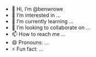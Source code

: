 - 👋 Hi, I’m @benwrowe
- 👀 I’m interested in ...
- 🌱 I’m currently learning ...
- 💞️ I’m looking to collaborate on ...
- 📫 How to reach me ...
- 😄 Pronouns: ...
- ⚡ Fun fact: ...

<!---
benwrowe/benwrowe is a ✨ special ✨ repository because its `README.md` (this file) appears on your GitHub profile.
You can click the Preview link to take a look at your changes.
--->
